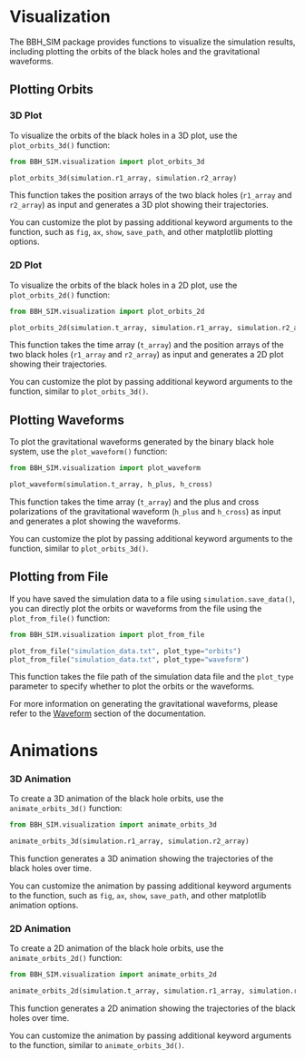 # Visualization

The BBH_SIM package provides functions to visualize the simulation results, including plotting the orbits of the black holes and the gravitational waveforms.

## Plotting Orbits

### 3D Plot

To visualize the orbits of the black holes in a 3D plot, use the `plot_orbits_3d()` function:

```python
from BBH_SIM.visualization import plot_orbits_3d

plot_orbits_3d(simulation.r1_array, simulation.r2_array)
```

This function takes the position arrays of the two black holes (`r1_array` and `r2_array`) as input and generates a 3D plot showing their trajectories.

You can customize the plot by passing additional keyword arguments to the function, such as `fig`, `ax`, `show`, `save_path`, and other matplotlib plotting options.


### 2D Plot

To visualize the orbits of the black holes in a 2D plot, use the `plot_orbits_2d()` function:

```python
from BBH_SIM.visualization import plot_orbits_2d

plot_orbits_2d(simulation.t_array, simulation.r1_array, simulation.r2_array)
```

This function takes the time array (`t_array`) and the position arrays of the two black holes (`r1_array` and `r2_array`) as input and generates a 2D plot showing their trajectories.

You can customize the plot by passing additional keyword arguments to the function, similar to `plot_orbits_3d()`.

## Plotting Waveforms

To plot the gravitational waveforms generated by the binary black hole system, use the `plot_waveform()` function:

```python
from BBH_SIM.visualization import plot_waveform

plot_waveform(simulation.t_array, h_plus, h_cross)
```

This function takes the time array (`t_array`) and the plus and cross polarizations of the gravitational waveform (`h_plus` and `h_cross`) as input and generates a plot showing the waveforms.

You can customize the plot by passing additional keyword arguments to the function, similar to `plot_orbits_3d()`.

## Plotting from File

If you have saved the simulation data to a file using `simulation.save_data()`, you can directly plot the orbits or waveforms from the file using the `plot_from_file()` function:

```python
from BBH_SIM.visualization import plot_from_file

plot_from_file("simulation_data.txt", plot_type="orbits")
plot_from_file("simulation_data.txt", plot_type="waveform")
```

This function takes the file path of the simulation data file and the `plot_type` parameter to specify whether to plot the orbits or the waveforms.

For more information on generating the gravitational waveforms, please refer to the [Waveform](waveform.md) section of the documentation.

# Animations

### 3D Animation

To create a 3D animation of the black hole orbits, use the `animate_orbits_3d()` function:

```python
from BBH_SIM.visualization import animate_orbits_3d

animate_orbits_3d(simulation.r1_array, simulation.r2_array)
```

This function generates a 3D animation showing the trajectories of the black holes over time.

You can customize the animation by passing additional keyword arguments to the function, such as `fig`, `ax`, `show`, `save_path`, and other matplotlib animation options.

### 2D Animation

To create a 2D animation of the black hole orbits, use the `animate_orbits_2d()` function:

```python
from BBH_SIM.visualization import animate_orbits_2d

animate_orbits_2d(simulation.t_array, simulation.r1_array, simulation.r2_array)
```

This function generates a 2D animation showing the trajectories of the black holes over time.

You can customize the animation by passing additional keyword arguments to the function, similar to `animate_orbits_3d()`.


